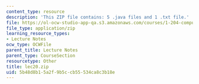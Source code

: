 ```yaml
---
content_type: resource
description: 'This ZIP file contains: 5 .java files and 1 .txt file.'
file: https://ol-ocw-studio-app-qa.s3.amazonaws.com/courses/1-204-computer-algorithms-in-systems-engineering-spring-2010/5b48d8b15a2f9b5ccb55534ca8c3b18e_lec20.zip
file_type: application/zip
learning_resource_types:
- Lecture Notes
ocw_type: OCWFile
parent_title: Lecture Notes
parent_type: CourseSection
resourcetype: Other
title: lec20.zip
uid: 5b48d8b1-5a2f-9b5c-cb55-534ca8c3b18e
---
```

